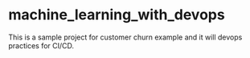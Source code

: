# machine_learning_with_devops
This is a sample project for customer churn example and it will devops practices for CI/CD.
